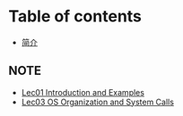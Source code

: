 # Table of contents

* [简介](README.md)

## NOTE

* [Lec01 Introduction and Examples](note/lec01-introduction-and-examples.md)
* [Lec03 OS Organization and System Calls](note/lec03-os-organization-and-system-calls.md)

